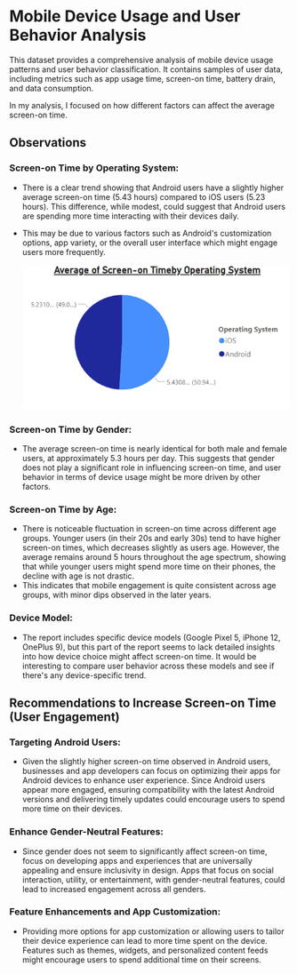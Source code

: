 # Mobile Device Usage and User Behavior Analysis

This dataset provides a comprehensive analysis of mobile device usage patterns and user behavior classification. It contains samples of user data, including metrics such as app usage time, screen-on time, battery drain, and data consumption. 

In my analysis, I focused on how different factors can affect the average screen-on time.

## Observations

### Screen-on Time by Operating System:
- There is a clear trend showing that Android users have a slightly higher average screen-on time (5.43 hours) compared to iOS users (5.23 hours). This difference, while modest, could suggest that Android users are spending more time interacting with their devices daily.
- This may be due to various factors such as Android's customization options, app variety, or the overall user interface which might engage users more frequently.

  ![](https://github.com/Ftsem/Mobile-Device-Usage-and-User-Behavior-Dataset/blob/ace4913f370c986427f019116433738610a32607/assets/Screenshot%202025-04-09%20112312.png)

### Screen-on Time by Gender:
- The average screen-on time is nearly identical for both male and female users, at approximately 5.3 hours per day. This suggests that gender does not play a significant role in influencing screen-on time, and user behavior in terms of device usage might be more driven by other factors.

### Screen-on Time by Age:
- There is noticeable fluctuation in screen-on time across different age groups. Younger users (in their 20s and early 30s) tend to have higher screen-on times, which decreases slightly as users age. However, the average remains around 5 hours throughout the age spectrum, showing that while younger users might spend more time on their phones, the decline with age is not drastic.
- This indicates that mobile engagement is quite consistent across age groups, with minor dips observed in the later years.

### Device Model:
- The report includes specific device models (Google Pixel 5, iPhone 12, OnePlus 9), but this part of the report seems to lack detailed insights into how device choice might affect screen-on time. It would be interesting to compare user behavior across these models and see if there's any device-specific trend.

## Recommendations to Increase Screen-on Time (User Engagement)

### Targeting Android Users:
- Given the slightly higher screen-on time observed in Android users, businesses and app developers can focus on optimizing their apps for Android devices to enhance user experience. Since Android users appear more engaged, ensuring compatibility with the latest Android versions and delivering timely updates could encourage users to spend more time on their devices.

### Enhance Gender-Neutral Features:
- Since gender does not seem to significantly affect screen-on time, focus on developing apps and experiences that are universally appealing and ensure inclusivity in design. Apps that focus on social interaction, utility, or entertainment, with gender-neutral features, could lead to increased engagement across all genders.

### Feature Enhancements and App Customization:
- Providing more options for app customization or allowing users to tailor their device experience can lead to more time spent on the device. Features such as themes, widgets, and personalized content feeds might encourage users to spend additional time on their screens.
